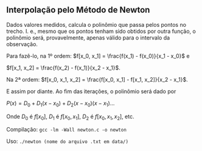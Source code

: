 ## Interpolação pelo Método de Newton

Dados valores medidos, calcula o polinômio que passa pelos pontos no trecho. I. e., mesmo que os pontos tenham sido obtidos por outra função, o polinômio será, provavelmente, apenas válido para o intervalo da observação.

Para fazê-lo, na 1º ordem: $f[x_0, x_1] = \frac{f(x_1) - f(x_0)}{x_1 - x_0}$ e 

$f[x_1, x_2] = \frac{f(x_2) - f(x_1)}{x_2 - x_1}$. 

Na 2ª ordem: $f[x_0, x_1, x_2] = \frac{f[x_0, x_1] - f[x_1, x_2]}{x_2 - x_1}$.

E assim por diante. Ao fim das iterações, o polinômio será dado por

$P(x) = D_0 + D_1(x - x_0) + D_2(x - x_0)(x - x_1)...$

Onde $D_0$ é $f[x_0]$, $D_1$ é $f[x_0, x_1]$, $D_2$ é $f[x_0, x_1, x_2]$, etc.

Compilação: `gcc -lm -Wall newton.c -o newton`

Uso: `./newton (nome do arquivo .txt em data/)`